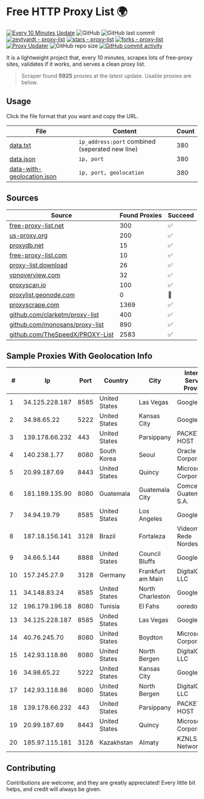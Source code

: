 
# Free HTTP Proxy List 🌍

[![Every 10 Minutes Update](https://github.com/mertguvencli/http-proxy-list/actions/workflows/main.yml/badge.svg?branch=main)](https://github.com/mertguvencli/http-proxy-list/actions/workflows/main.yml)
![GitHub](https://img.shields.io/github/license/mertguvencli/http-proxy-list)
![GitHub last commit](https://img.shields.io/github/last-commit/mertguvencli/http-proxy-list)
[![zevtyardt - proxy-list](https://img.shields.io/static/v1?label=zevtyardt&message=proxy-list&color=blue&logo=github)](https://github.com/zevtyardt/proxy-list "Go to GitHub repo")
[![stars - proxy-list](https://img.shields.io/github/stars/zevtyardt/proxy-list?style=social)](https://github.com/zevtyardt/proxy-list)
[![forks - proxy-list](https://img.shields.io/github/forks/zevtyardt/proxy-list?style=social)](https://github.com/zevtyardt/proxy-list)
[![Proxy Updater](https://github.com/zevtyardt/proxy-list/workflows/Proxy%20Updater/badge.svg)](https://github.com/zevtyardt/proxy-list/actions?query=workflow:"Proxy+Updater")
![GitHub repo size](https://img.shields.io/github/repo-size/zevtyardt/proxy-list)
[![GitHub commit activity](https://img.shields.io/github/commit-activity/m/zevtyardt/proxy-list?logo=commits)](https://github.com/zevtyardt/proxy-list/commits/main)

It is a lightweight project that, every 10 minutes, scrapes lots of free-proxy sites, validates if it works, and serves a clean proxy list.

> Scraper found **5925** proxies at the latest update. Usable proxies are below.

## Usage

Click the file format that you want and copy the URL.

|File|Content|Count|
|----|-------|-----|
|[data.txt](https://raw.githubusercontent.com/mertguvencli/http-proxy-list/main/proxy-list/data.txt)|`ip_address:port` combined (seperated new line)|380|
|[data.json](https://raw.githubusercontent.com/mertguvencli/http-proxy-list/main/proxy-list/data.json)|`ip, port`|380|
|[data-with-geolocation.json](https://raw.githubusercontent.com/mertguvencli/http-proxy-list/main/proxy-list/data-with-geolocation.json)|`ip, port, geolocation`|380|

## Sources

|Source|Found Proxies|Succeed|
|------|-------------|-------|
|[free-proxy-list.net](https://free-proxy-list.net)|300|✅|
|[us-proxy.org](https://www.us-proxy.org)|200|✅|
|[proxydb.net](http://proxydb.net)|15|✅|
|[free-proxy-list.com](https://free-proxy-list.com/?page=&port=&type%5B%5D=http&type%5B%5D=https&up_time=0&search=Search)|10|✅|
|[proxy-list.download](https://www.proxy-list.download/HTTP)|26|✅|
|[vpnoverview.com](https://vpnoverview.com/privacy/anonymous-browsing/free-proxy-servers)|32|✅|
|[proxyscan.io](https://www.proxyscan.io)|100|✅|
|[proxylist.geonode.com](https://proxylist.geonode.com/api/proxy-list?limit=300&page=1&sort_by=lastChecked&sort_type=desc&protocols=http,https)|0|🚫|
|[proxyscrape.com](https://api.proxyscrape.com/v2/?request=displayproxies&protocol=http&timeout=10000&country=all&ssl=all&anonymity=all)|1369|✅|
|[github.com/clarketm/proxy-list](https://raw.githubusercontent.com/clarketm/proxy-list/master/proxy-list-raw.txt)|400|✅|
|[github.com/monosans/proxy-list](https://raw.githubusercontent.com/monosans/proxy-list/main/proxies/http.txt)|890|✅|
|[github.com/TheSpeedX/PROXY-List](https://raw.githubusercontent.com/TheSpeedX/PROXY-List/master/http.txt)|2583|✅|


## Sample Proxies With Geolocation Info

|#|Ip|Port|Country|City|Internet Service Provider|
|-|--|----|-------|----|-------------------------|
|1|34.125.228.187|8585|United States|Las Vegas|Google LLC|
|2|34.98.65.22|5222|United States|Kansas City|Google LLC|
|3|139.178.66.232|443|United States|Parsippany|PACKET-HOST|
|4|140.238.1.77|8080|South Korea|Seoul|Oracle Corporation|
|5|20.99.187.69|8443|United States|Quincy|Microsoft Corporation|
|6|181.189.135.90|8080|Guatemala|Guatemala City|Comcel Guatemala S.A.|
|7|34.94.19.79|8585|United States|Los Angeles|Google LLC|
|8|187.18.156.141|3128|Brazil|Fortaleza|Videomar Rede Nordeste S/A|
|9|34.66.5.144|8888|United States|Council Bluffs|Google LLC|
|10|157.245.27.9|3128|Germany|Frankfurt am Main|DigitalOcean, LLC|
|11|34.148.83.24|8585|United States|North Charleston|Google LLC|
|12|196.179.196.18|8080|Tunisia|El Fahs|ooredoo TN|
|13|34.125.228.187|8585|United States|Las Vegas|Google LLC|
|14|40.76.245.70|8080|United States|Boydton|Microsoft Corporation|
|15|142.93.118.86|8080|United States|North Bergen|DigitalOcean, LLC|
|16|34.98.65.22|5222|United States|Kansas City|Google LLC|
|17|142.93.118.86|8080|United States|North Bergen|DigitalOcean, LLC|
|18|139.178.66.232|443|United States|Parsippany|PACKET-HOST|
|19|20.99.187.69|8443|United States|Quincy|Microsoft Corporation|
|20|185.97.115.181|3128|Kazakhstan|Almaty|KZNLS Network|



## Contributing

Contributions are welcome, and they are greatly appreciated! Every
little bit helps, and credit will always be given.

